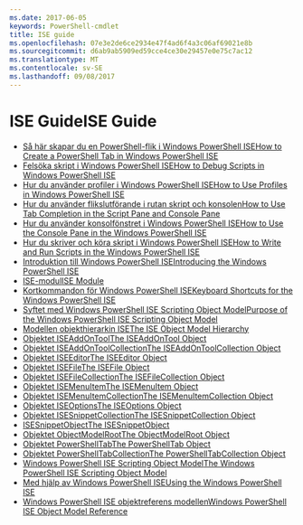 ```yaml
---
ms.date: 2017-06-05
keywords: PowerShell-cmdlet
title: ISE guide
ms.openlocfilehash: 07e3e2de6ce2934e47f4ad6f4a3c06af69021e8b
ms.sourcegitcommit: d6ab9ab5909ed59cce4ce30e29457e0e75c7ac12
ms.translationtype: MT
ms.contentlocale: sv-SE
ms.lasthandoff: 09/08/2017
---
```

# <a name="ise-guide"></a><span data-ttu-id="ec004-103">ISE Guide</span><span class="sxs-lookup"><span data-stu-id="ec004-103">ISE Guide</span></span>

- [<span data-ttu-id="ec004-104">Så här skapar du en PowerShell-flik i Windows PowerShell ISE</span><span class="sxs-lookup"><span data-stu-id="ec004-104">How to Create a PowerShell Tab in Windows PowerShell ISE</span></span>](ise/How-to-Create-a-PowerShell-Tab-in-Windows-PowerShell-ISE.md)
- [<span data-ttu-id="ec004-105">Felsöka skript i Windows PowerShell ISE</span><span class="sxs-lookup"><span data-stu-id="ec004-105">How to Debug Scripts in Windows PowerShell ISE</span></span>](ise/How-to-Debug-Scripts-in-Windows-PowerShell-ISE.md)
- [<span data-ttu-id="ec004-106">Hur du använder profiler i Windows PowerShell ISE</span><span class="sxs-lookup"><span data-stu-id="ec004-106">How to Use Profiles in Windows PowerShell ISE</span></span>](ise/How-to-Use-Profiles-in-Windows-PowerShell-ISE.md)
- [<span data-ttu-id="ec004-107">Hur du använder flikslutförande i rutan skript och konsolen</span><span class="sxs-lookup"><span data-stu-id="ec004-107">How to Use Tab Completion in the Script Pane and Console Pane</span></span>](ise/How-to-Use-Tab-Completion-in-the-Script-Pane-and-Console-Pane.md)
- [<span data-ttu-id="ec004-108">Hur du använder konsolfönstret i Windows PowerShell ISE</span><span class="sxs-lookup"><span data-stu-id="ec004-108">How to Use the Console Pane in the Windows PowerShell ISE</span></span>](ise/How-to-Use-the-Console-Pane-in-the-Windows-PowerShell-ISE.md)
- [<span data-ttu-id="ec004-109">Hur du skriver och köra skript i Windows PowerShell ISE</span><span class="sxs-lookup"><span data-stu-id="ec004-109">How to Write and Run Scripts in the Windows PowerShell ISE</span></span>](ise/How-to-Write-and-Run-Scripts-in-the-Windows-PowerShell-ISE.md)
- [<span data-ttu-id="ec004-110">Introduktion till Windows PowerShell ISE</span><span class="sxs-lookup"><span data-stu-id="ec004-110">Introducing the Windows PowerShell ISE</span></span>](ise/Introducing-the-Windows-PowerShell-ISE.md)
- [<span data-ttu-id="ec004-111">ISE-modul</span><span class="sxs-lookup"><span data-stu-id="ec004-111">ISE Module</span></span>](ise/ISE-Module.md)
- [<span data-ttu-id="ec004-112">Kortkommandon för Windows PowerShell ISE</span><span class="sxs-lookup"><span data-stu-id="ec004-112">Keyboard Shortcuts for the Windows PowerShell ISE</span></span>](ise/Keyboard-Shortcuts-for-the-Windows-PowerShell-ISE.md)
- [<span data-ttu-id="ec004-113">Syftet med Windows PowerShell ISE Scripting Object Model</span><span class="sxs-lookup"><span data-stu-id="ec004-113">Purpose of the Windows PowerShell ISE Scripting Object Model</span></span>](ise/Purpose-of-the-Windows-PowerShell-ISE-Scripting-Object-Model.md)
- [<span data-ttu-id="ec004-114">Modellen objekthierarkin ISE</span><span class="sxs-lookup"><span data-stu-id="ec004-114">The ISE Object Model Hierarchy</span></span>](ise/The-ISE-Object-Model-Hierarchy.md)
- [<span data-ttu-id="ec004-115">Objektet ISEAddOnTool</span><span class="sxs-lookup"><span data-stu-id="ec004-115">The ISEAddOnTool Object</span></span>](ise/The-ISEAddOnTool-Object.md)
- [<span data-ttu-id="ec004-116">Objektet ISEAddOnToolCollection</span><span class="sxs-lookup"><span data-stu-id="ec004-116">The ISEAddOnToolCollection Object</span></span>](ise/The-ISEAddOnToolCollection-Object.md)
- [<span data-ttu-id="ec004-117">Objektet ISEEditor</span><span class="sxs-lookup"><span data-stu-id="ec004-117">The ISEEditor Object</span></span>](ise/The-ISEEditor-Object.md)
- [<span data-ttu-id="ec004-118">Objektet ISEFile</span><span class="sxs-lookup"><span data-stu-id="ec004-118">The ISEFile Object</span></span>](ise/The-ISEFile-Object.md)
- [<span data-ttu-id="ec004-119">Objektet ISEFileCollection</span><span class="sxs-lookup"><span data-stu-id="ec004-119">The ISEFileCollection Object</span></span>](ise/The-ISEFileCollection-Object.md)
- [<span data-ttu-id="ec004-120">Objektet ISEMenuItem</span><span class="sxs-lookup"><span data-stu-id="ec004-120">The ISEMenuItem Object</span></span>](ise/The-ISEMenuItem-Object.md)
- [<span data-ttu-id="ec004-121">Objektet ISEMenuItemCollection</span><span class="sxs-lookup"><span data-stu-id="ec004-121">The ISEMenuItemCollection Object</span></span>](ise/The-ISEMenuItemCollection-Object.md)
- [<span data-ttu-id="ec004-122">Objektet ISEOptions</span><span class="sxs-lookup"><span data-stu-id="ec004-122">The ISEOptions Object</span></span>](ise/The-ISEOptions-Object.md)
- [<span data-ttu-id="ec004-123">Objektet ISESnippetCollection</span><span class="sxs-lookup"><span data-stu-id="ec004-123">The ISESnippetCollection Object</span></span>](ise/The-ISESnippetCollection-Object.md)
- [<span data-ttu-id="ec004-124">ISESnippetObject</span><span class="sxs-lookup"><span data-stu-id="ec004-124">The ISESnippetObject</span></span>](ise/The-ISESnippetObject.md)
- [<span data-ttu-id="ec004-125">Objektet ObjectModelRoot</span><span class="sxs-lookup"><span data-stu-id="ec004-125">The ObjectModelRoot Object</span></span>](ise/The-ObjectModelRoot-Object.md)
- [<span data-ttu-id="ec004-126">Objektet PowerShellTab</span><span class="sxs-lookup"><span data-stu-id="ec004-126">The PowerShellTab Object</span></span>](ise/The-PowerShellTab-Object.md)
- [<span data-ttu-id="ec004-127">Objektet PowerShellTabCollection</span><span class="sxs-lookup"><span data-stu-id="ec004-127">The PowerShellTabCollection Object</span></span>](ise/The-PowerShellTabCollection-Object.md)
- [<span data-ttu-id="ec004-128">Windows PowerShell ISE Scripting Object Model</span><span class="sxs-lookup"><span data-stu-id="ec004-128">The Windows PowerShell ISE Scripting Object Model</span></span>](ise/The-Windows-PowerShell-ISE-Scripting-Object-Model.md)
- [<span data-ttu-id="ec004-129">Med hjälp av Windows PowerShell ISE</span><span class="sxs-lookup"><span data-stu-id="ec004-129">Using the Windows PowerShell ISE</span></span>](ise/Using-the-Windows-PowerShell-ISE.md)
- [<span data-ttu-id="ec004-130">Windows PowerShell ISE objektreferens modellen</span><span class="sxs-lookup"><span data-stu-id="ec004-130">Windows PowerShell ISE Object Model Reference</span></span>](ise/Windows-PowerShell-ISE-Object-Model-Reference.md)

